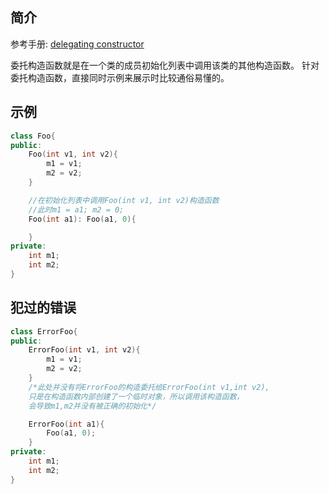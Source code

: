 ## 简介

参考手册: [delegating constructor][delegatingConstructor]

委托构造函数就是在一个类的成员初始化列表中调用该类的其他构造函数。
针对委托构造函数，直接同时示例来展示时比较通俗易懂的。

## 示例

```cpp
class Foo{
public:
    Foo(int v1, int v2){
        m1 = v1;
        m2 = v2;
    }

    //在初始化列表中调用Foo(int v1, int v2)构造函数
    //此时m1 = a1; m2 = 0;
    Foo(int a1): Foo(a1, 0){

    }
private:
    int m1;
    int m2;
}
```

## 犯过的错误

```cpp
class ErrorFoo{
public:
    ErrorFoo(int v1, int v2){
        m1 = v1;
        m2 = v2;
    }
    /*此处并没有将ErrorFoo的构造委托给ErrorFoo(int v1,int v2),
    只是在构造函数内部创建了一个临时对象，所以调用该构造函数，
    会导致m1,m2并没有被正确的初始化*/

    ErrorFoo(int a1){
        Foo(a1, 0);
    }
private:
    int m1;
    int m2;
}
```

[delegatingConstructor]:https://en.cppreference.com/w/cpp/language/initializer_list#Delegating_constructor